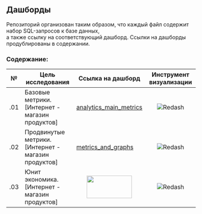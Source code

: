 ## Дашборды

Репозиторий организован таким образом, что каждый файл содержит набор SQL-запросов к базе данных,<br> а также ссылку на соответствующий дашборд. Ссылки на дашборды продублированы в содержании. <br>

### Содержание:
| №| Цель исследования| Ссылка на дашборд| Инструмент визуализации|
|---|-----------|---------------------|---------------------|
|.01|Базовые метрики.<br>[Интернет - магазин продуктов]|[analytics_main_metrics](http://redash.public.karpov.courses/public/dashboards/JyYtHuhW0inF5wKcdJ311vLYdoG1bO9Mh8chEXH5?org_slug=default)|<div align='center'>![Redash](https://img.shields.io/badge/Redash-%23E34F26.svg?style=for-the-badge&logo=redash&logoColor=white)</div>|
|.02|Продвинутые метрики.<br>[Интернет - магазин продуктов]|[metrics_and_graphs](https://redash.public.karpov.courses/public/dashboards/UPzQvkqxtoVpDQawCEVl6qIKCYJxNeMSwopFFwvK?org_slug=default)|<div align='center'>![Redash](https://img.shields.io/badge/Redash-%23E34F26.svg?style=for-the-badge&logo=redash&logoColor=white)</div>|
|.03|Юнит экономика.<br>[Интернет - магазин продуктов]|<div align='center'><img src='https://png2.cleanpng.com/sh/22033d482c8ceaf21a5d7e05a9c7b064/L0KzQYm3VsE4N5h4epH0aYP2gLBuTgdwepwygdC2cILyd8PskCMua5D6huZucj32hMPwiBUuOV47RdV1aYCwccP7TgdwepwygdC2cILyd8PskCMuPZM3TqRuZHK2SIm8VsQvQWU2TKI5OUa0RYOCUsI6OGIASqU6NT7zfri=/kisspng-work-in-progress-counter-strike-1-6-clip-art-work-in-progress-5b262edb388564.9414009615292290192315.png' width='120' height='60'></div>|<div align='center'>![Redash](https://img.shields.io/badge/Redash-%23E34F26.svg?style=for-the-badge&logo=redash&logoColor=white)</div>||


